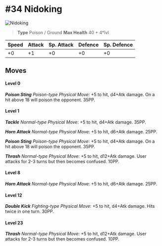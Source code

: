 # #34 Nidoking


![Nidoking](https://img.pokemondb.net/sprites/home/normal/1x/nidoking.png)

> **Type** Poison / Ground
> **Max Health** 40 + 4\*lvl

| Speed | Attack | Sp. Attack | Defence | Sp. Defence |
| ----- | ------ | ---------- | ------- | ----------- |
| +0 | +1 | +0 | +0 | +0 |

## Moves
#### Level 0

***Poison Sting** Poison-type Physical Move*: +5 to hit, d4+Atk damage. On a hit above 18 will poison the opponent. 35PP.
#### Level 1

***Tackle** Normal-type Physical Move*: +5 to hit, d4+Atk damage.  35PP.

***Horn Attack** Normal-type Physical Move*: +5 to hit, d6+Atk damage.  25PP.

***Poison Sting** Poison-type Physical Move*: +5 to hit, d4+Atk damage. On a hit above 18 will poison the opponent. 35PP.

***Thrash** Normal-type Physical Move*: +5 to hit, d12+Atk damage. User attacks for 2-3 turns but then becomes confused. 10PP.
#### Level 8

***Horn Attack** Normal-type Physical Move*: +5 to hit, d6+Atk damage.  25PP.
#### Level 12

***Double Kick** Fighting-type Physical Move*: +5 to hit, d4+Atk damage. Hits twice in one turn. 30PP.
#### Level 23

***Thrash** Normal-type Physical Move*: +5 to hit, d12+Atk damage. User attacks for 2-3 turns but then becomes confused. 10PP.

